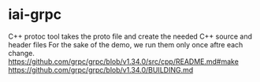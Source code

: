 # iai-grpc

C++ protoc tool takes the proto file and create the needed C++ source and header files
For the sake of the demo, we run them only once aftre each change.
https://github.com/grpc/grpc/blob/v1.34.0/src/cpp/README.md#make
https://github.com/grpc/grpc/blob/v1.34.0/BUILDING.md

